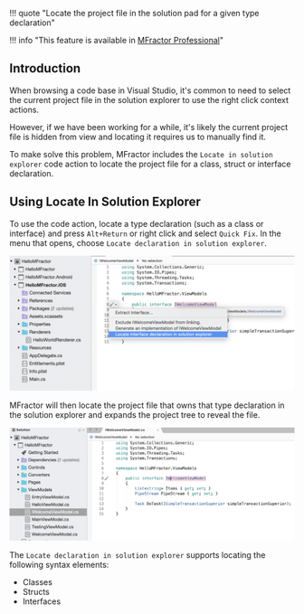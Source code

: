 !!! quote "Locate the project file in the solution pad for a given type declaration"

!!! info "This feature is available in [MFractor Professional](https://www.mfractor.com/products/mfractor-professional)"

## Introduction

When browsing a code base in Visual Studio, it's common to need to select the current project file in the solution explorer to use the right click context actions.

However, if we have been working for a while, it's likely the current project file is hidden from view and locating it requires us to manually find it.

To make solve this problem, MFractor includes the `Locate in solution explorer` code action to locate the project file for a class, struct or interface declaration.

## Using Locate In Solution Explorer

To use the code action, locate a type declaration (such as a class or interface) and press `Alt+Return` or right click and select `Quick Fix`. In the menu that opens, choose `Locate declaration in solution explorer`.

![Invoking the Locate In Solution Explorer from the Quick Fix  or Keyboard Shortcut](/img/csharp/code-actions/locate-in-explorer-01.png)

MFractor will then locate the project file that owns that type declaration in the solution explorer and expands the project tree to reveal the file.

![The result of the locate in solution explorer code action](/img/csharp/code-actions/locate-in-explorer-02.png)

The `Locate declaration in solution explorer` supports locating the following syntax elements:

 * Classes
 * Structs
 * Interfaces
